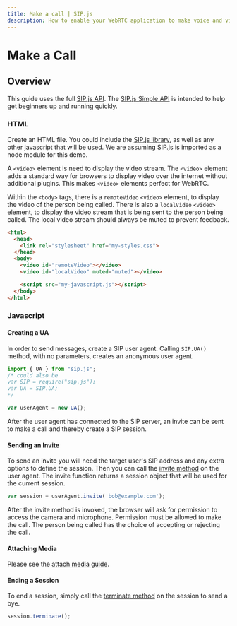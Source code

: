 ```yaml
---
title: Make a call | SIP.js
description: How to enable your WebRTC application to make voice and video calls and render the video via HTML5 video elements.
---
```


# Make a Call

## Overview

This guide uses the full [SIP.js API](../../api/0.14.0). The [SIP.js Simple API](../../api/0.14.0/simple) is intended to help get beginners up and running quickly.

### HTML

Create an HTML file. You could include the [SIP.js library](/download/), as well as any other javascript that will be used. We are assuming SIP.js is imported as a node module for this demo.

A `<video>` element is need to display the video stream.  The `<video>` element adds a standard way for browsers to display video over the internet without additional plugins. This makes `<video>` elements perfect for WebRTC.

Within the `<body>` tags, there is a `remoteVideo` `<video>` element, to display the video of the person being called.  There is also a `localVideo` `<video>` element, to display the video stream that is being sent to the person being called.  The local video stream should always be muted to prevent feedback.

~~~html
<html>
  <head>
    <link rel="stylesheet" href="my-styles.css">
  </head>
  <body>
    <video id="remoteVideo"></video>
    <video id="localVideo" muted="muted"></video>

    <script src="my-javascript.js"></script>
  </body>
</html>
~~~

### Javascript

#### Creating a UA

In order to send messages, create a SIP user agent.  Calling `SIP.UA()` method, with no parameters, creates an anonymous user agent.

~~~javascript
import { UA } from "sip.js";
/* could also be 
var SIP = require("sip.js");
var UA = SIP.UA;
*/

var userAgent = new UA();
~~~

After the user agent has connected to the SIP server, an invite can be sent to make a call and thereby create a SIP session.

#### Sending an Invite

To send an invite you will need the target user's SIP address and any extra options to define the session. Then you can call the [invite method](/api/0.14.0/ua/#invitetarget-options-modifiers) on the user agent. The invite function returns a session object that will be used for the current session.

~~~javascript
var session = userAgent.invite('bob@example.com');
~~~

After the invite method is invoked, the browser will ask for permission to access the camera and microphone.  Permission must be allowed to make the call.  The person being called has the choice of accepting or rejecting the call.

#### Attaching Media

Please see the [attach media guide](../attach-media).

#### Ending a Session

To end a session, simply call the [terminate method](/api/0.14.0/session/#terminateoptions) on the session to send a bye.

~~~javascript
session.terminate();
~~~
